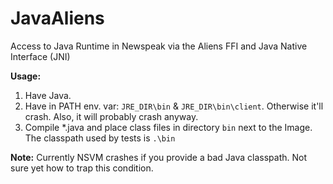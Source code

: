 # JavaAliens
Access to Java Runtime in Newspeak via the Aliens FFI and Java Native Interface (JNI)

**Usage:**
1. Have Java.
2. Have in PATH env. var: `JRE_DIR\bin` & `JRE_DIR\bin\client`. Otherwise it'll crash. Also, it will probably crash anyway.
3. Compile \*.java and place class files in directory `bin` next to the Image. The classpath used by tests is `.\bin`

**Note:** Currently NSVM crashes if you provide a bad Java classpath. Not sure yet how to trap this condition.
